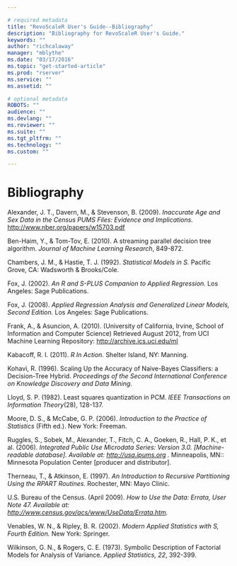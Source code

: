 ```yaml
---

# required metadata
title: "RevoScaleR User's Guide--Bibliography"
description: "Bibliography for RevoScaleR User's Guide."
keywords: ""
author: "richcalaway"
manager: "mblythe"
ms.date: "03/17/2016"
ms.topic: "get-started-article"
ms.prod: "rserver"
ms.service: ""
ms.assetid: ""

# optional metadata
ROBOTS: ""
audience: ""
ms.devlang: ""
ms.reviewer: ""
ms.suite: ""
ms.tgt_pltfrm: ""
ms.technology: ""
ms.custom: ""

---
```


# Bibliography

Alexander, J. T., Davern, M., & Stevenson, B. (2009). *Inaccurate Age and Sex Data in the Census PUMS Files: Evidence and Implications.* http://www.nber.org/papers/w15703.pdf

Ben-Haim, Y., & Tom-Tov, E. (2010). A streaming parallel decision tree algorithm. *Journal of Machine Learning Research*, 849-872.

Chambers, J. M., & Hastie, T. J. (1992). *Statistical Models in S.* Pacific Grove, CA: Wadsworth & Brooks/Cole.

Fox, J. (2002). *An R and S-PLUS Companion to Applied Regression.* Los Angeles: Sage Publications.

Fox, J. (2008). *Applied Regression Analysis and Generalized Linear Models, Second Edition.* Los Angeles: Sage Publications.

Frank, A., & Asuncion, A. (2010). (University of California, Irvine, School of Information and Computer Science) Retrieved August 2012, from UCI Machine Learning Repository: http://archive.ics.uci.edu/ml

Kabacoff, R. I. (2011). *R In Action.* Shelter Island, NY: Manning.

Kohavi, R. (1996). Scaling Up the Accuracy of Naive-Bayes Classifiers: a Decision-Tree Hybrid. *Proceedings of the Second International Conference on Knowledge Discovery and Data Mining.*

Lloyd, S. P. (1982). Least squares quantization in PCM. *IEEE Transactions on Information Theory*(28), 128-137.

Moore, D. S., & McCabe, G. P. (2006). *Introduction to the Practice of Statistics* (Fifth ed.). New York: Freeman.

Ruggles, S., Sobek, M., Alexander, T., Fitch, C. A., Goeken, R., Hall, P. K., et al. (2006). *Integrated Public Use Microdata Series: Version 3.0. [Machine-readable database]. Available at: http://usa.ipums.org .* Minneapolis, MN:: Minnesota Population Center [producer and distributor].

Therneau, T., & Atkinson, E. (1997). *An Introduction to Recursive Partitioning Using the RPART Routines.* Rochester, MN: Mayo Clinic.

U.S. Bureau of the Census. (April 2009). *How to Use the Data: Errata, User Note 47. Available at: http://www.census.gov/acs/www/UseData/Errata.htm.*

Venables, W. N., & Ripley, B. R. (2002). *Modern Applied Statistics with S, Fourth Edition.* New York: Springer.

Wilkinson, G. N., & Rogers, C. E. (1973). Symbolic Description of Factorial Models for Analysis of Variance. *Applied Statistics, 22*, 392-399.
